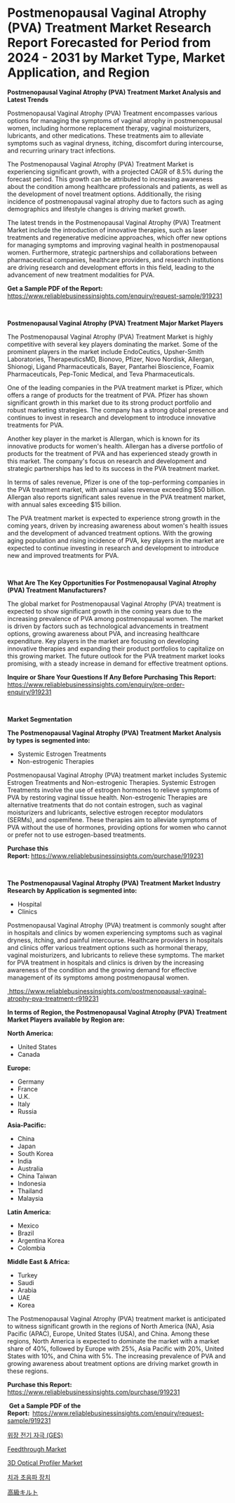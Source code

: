 <p><h1>Postmenopausal Vaginal Atrophy (PVA) Treatment Market Research Report Forecasted for Period from 2024 -  2031 by Market Type, Market Application, and Region</h1></p><p><strong>Postmenopausal Vaginal Atrophy (PVA) Treatment Market Analysis and Latest Trends</strong></p>
<p><p>Postmenopausal Vaginal Atrophy (PVA) Treatment encompasses various options for managing the symptoms of vaginal atrophy in postmenopausal women, including hormone replacement therapy, vaginal moisturizers, lubricants, and other medications. These treatments aim to alleviate symptoms such as vaginal dryness, itching, discomfort during intercourse, and recurring urinary tract infections.</p><p>The Postmenopausal Vaginal Atrophy (PVA) Treatment Market is experiencing significant growth, with a projected CAGR of 8.5% during the forecast period. This growth can be attributed to increasing awareness about the condition among healthcare professionals and patients, as well as the development of novel treatment options. Additionally, the rising incidence of postmenopausal vaginal atrophy due to factors such as aging demographics and lifestyle changes is driving market growth.</p><p>The latest trends in the Postmenopausal Vaginal Atrophy (PVA) Treatment Market include the introduction of innovative therapies, such as laser treatments and regenerative medicine approaches, which offer new options for managing symptoms and improving vaginal health in postmenopausal women. Furthermore, strategic partnerships and collaborations between pharmaceutical companies, healthcare providers, and research institutions are driving research and development efforts in this field, leading to the advancement of new treatment modalities for PVA.</p></p>
<p><strong>Get a Sample PDF of the Report:&nbsp;</strong> <a href="https://www.reliablebusinessinsights.com/enquiry/request-sample/919231">https://www.reliablebusinessinsights.com/enquiry/request-sample/919231</a></p>
<p>&nbsp;</p>
<p><strong>Postmenopausal Vaginal Atrophy (PVA) Treatment Major Market Players</strong></p>
<p><p>The Postmenopausal Vaginal Atrophy (PVA) Treatment Market is highly competitive with several key players dominating the market. Some of the prominent players in the market include EndoCeutics, Upsher-Smith Laboratories, TherapeuticsMD, Bionovo, Pfizer, Novo Nordisk, Allergan, Shionogi, Ligand Pharmaceuticals, Bayer, Pantarhei Bioscience, Foamix Pharmaceuticals, Pep-Tonic Medical, and Teva Pharmaceuticals.</p><p>One of the leading companies in the PVA treatment market is Pfizer, which offers a range of products for the treatment of PVA. Pfizer has shown significant growth in this market due to its strong product portfolio and robust marketing strategies. The company has a strong global presence and continues to invest in research and development to introduce innovative treatments for PVA.</p><p>Another key player in the market is Allergan, which is known for its innovative products for women's health. Allergan has a diverse portfolio of products for the treatment of PVA and has experienced steady growth in this market. The company's focus on research and development and strategic partnerships has led to its success in the PVA treatment market.</p><p>In terms of sales revenue, Pfizer is one of the top-performing companies in the PVA treatment market, with annual sales revenue exceeding $50 billion. Allergan also reports significant sales revenue in the PVA treatment market, with annual sales exceeding $15 billion.</p><p>The PVA treatment market is expected to experience strong growth in the coming years, driven by increasing awareness about women's health issues and the development of advanced treatment options. With the growing aging population and rising incidence of PVA, key players in the market are expected to continue investing in research and development to introduce new and improved treatments for PVA.</p></p>
<p>&nbsp;</p>
<p><strong>What Are The Key Opportunities For Postmenopausal Vaginal Atrophy (PVA) Treatment Manufacturers?</strong></p>
<p><p>The global market for Postmenopausal Vaginal Atrophy (PVA) treatment is expected to show significant growth in the coming years due to the increasing prevalence of PVA among postmenopausal women. The market is driven by factors such as technological advancements in treatment options, growing awareness about PVA, and increasing healthcare expenditure. Key players in the market are focusing on developing innovative therapies and expanding their product portfolios to capitalize on this growing market. The future outlook for the PVA treatment market looks promising, with a steady increase in demand for effective treatment options.</p></p>
<p><strong>Inquire or Share Your Questions If Any Before Purchasing This Report:</strong> <a href="https://www.reliablebusinessinsights.com/enquiry/pre-order-enquiry/919231">https://www.reliablebusinessinsights.com/enquiry/pre-order-enquiry/919231</a></p>
<p>&nbsp;</p>
<p><strong>Market Segmentation</strong></p>
<p><strong>The Postmenopausal Vaginal Atrophy (PVA) Treatment Market Analysis by types is segmented into:</strong></p>
<p><ul><li>Systemic Estrogen Treatments</li><li>Non-estrogenic Therapies</li></ul></p>
<p><p>Postmenopausal Vaginal Atrophy (PVA) treatment market includes Systemic Estrogen Treatments and Non-estrogenic Therapies. Systemic Estrogen Treatments involve the use of estrogen hormones to relieve symptoms of PVA by restoring vaginal tissue health. Non-estrogenic Therapies are alternative treatments that do not contain estrogen, such as vaginal moisturizers and lubricants, selective estrogen receptor modulators (SERMs), and ospemifene. These therapies aim to alleviate symptoms of PVA without the use of hormones, providing options for women who cannot or prefer not to use estrogen-based treatments.</p></p>
<p><strong>Purchase this Report:&nbsp;</strong><a href="https://www.reliablebusinessinsights.com/purchase/919231">https://www.reliablebusinessinsights.com/purchase/919231</a></p>
<p>&nbsp;</p>
<p><strong>The Postmenopausal Vaginal Atrophy (PVA) Treatment Market Industry Research by Application is segmented into:</strong></p>
<p><ul><li>Hospital</li><li>Clinics</li></ul></p>
<p><p>Postmenopausal Vaginal Atrophy (PVA) treatment is commonly sought after in hospitals and clinics by women experiencing symptoms such as vaginal dryness, itching, and painful intercourse. Healthcare providers in hospitals and clinics offer various treatment options such as hormonal therapy, vaginal moisturizers, and lubricants to relieve these symptoms. The market for PVA treatment in hospitals and clinics is driven by the increasing awareness of the condition and the growing demand for effective management of its symptoms among postmenopausal women.</p></p>
<p><a href="https://www.reliablebusinessinsights.com/postmenopausal-vaginal-atrophy-pva-treatment-r919231">&nbsp;https://www.reliablebusinessinsights.com/postmenopausal-vaginal-atrophy-pva-treatment-r919231</a></p>
<p><strong>In terms of Region, the Postmenopausal Vaginal Atrophy (PVA) Treatment Market Players available by Region are:</strong></p>
<p>
    <p> <strong> North America: </strong>
        <ul>
            <li>United States</li>
            <li>Canada</li>
        </ul>
        </p> 
    <p> <strong> Europe: </strong>
        <ul>
            <li>Germany</li>
            <li>France</li>
            <li>U.K.</li>
            <li>Italy</li>
            <li>Russia</li>
        </ul>
        </p> 
    <p> <strong> Asia-Pacific: </strong>
        <ul>
            <li>China</li>
            <li>Japan</li>
            <li>South Korea</li>
            <li>India</li>
            <li>Australia</li>
            <li>China Taiwan</li>
            <li>Indonesia</li>
            <li>Thailand</li>
            <li>Malaysia</li>
        </ul>
        </p> 
    <p> <strong> Latin America: </strong>
        <ul>
            <li>Mexico</li>
            <li>Brazil</li>
            <li>Argentina Korea</li>
            <li>Colombia</li>
        </ul>
        </p> 
    <p> <strong> Middle East & Africa: </strong>
        <ul>
            <li>Turkey</li>
            <li>Saudi</li>
            <li>Arabia</li>
            <li>UAE</li>
            <li>Korea</li>
        </ul>
    </p>
    </p>
<p><p>The Postmenopausal Vaginal Atrophy (PVA) treatment market is anticipated to witness significant growth in the regions of North America (NA), Asia Pacific (APAC), Europe, United States (USA), and China. Among these regions, North America is expected to dominate the market with a market share of 40%, followed by Europe with 25%, Asia Pacific with 20%, United States with 10%, and China with 5%. The increasing prevalence of PVA and growing awareness about treatment options are driving market growth in these regions.</p></p>
<p><strong>Purchase this Report: </strong><a href="https://www.reliablebusinessinsights.com/purchase/919231">https://www.reliablebusinessinsights.com/purchase/919231</a></p>
<p>&nbsp;<strong>Get a Sample PDF of the Report:&nbsp;&nbsp;</strong><a href="https://www.reliablebusinessinsights.com/enquiry/request-sample/919231">https://www.reliablebusinessinsights.com/enquiry/request-sample/919231</a></p>
<p><strong></strong></p>
<p><p><a href="https://github.com/vs10l4sfg5c/Market-Research-Report-List-2/blob/main/4951909179462.md">위장 전기 자극 (GES)</a></p><p><a href="https://github.com/airdrophunter675/Market-Research-Report-List-1/blob/main/feedthrough-market.md">Feedthrough Market</a></p><p><a href="https://github.com/aafbctfl75/Market-Research-Report-List-1/blob/main/3d-optical-profiler-market.md">3D Optical Profiler Market</a></p><p><a href="https://github.com/crfsywufhm81415/Market-Research-Report-List-2/blob/main/1688267179461.md">치과 초음파 장치</a></p><p><a href="https://github.com/EstaSprer20231/Market-Research-Report-List-2/blob/main/4542860166273.md">高級キルト</a></p></p>